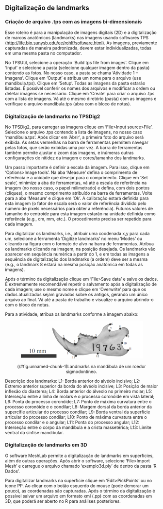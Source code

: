 ## Digitalização de landmarks

### Criação de arquivo .tps com as imagens bi-dimensionais
Esse roteiro é para a manipulação de imagens digitais (2D) e a digitalização de marcos anatômicos (landmarks) nas imagens usando softwares TPS (http://life.bio.sunysb.edu/ee/rohlf/software.html). As imagens, previamente capturadas de maneira padronizada, devem estar individualizadas, todas em uma mesma pasta no computador.

No TPSUtil, selecione a operação ‘Build tps file from images’. Clique em ‘Input’ e selecione a pasta (selecione qualquer imagem dentro da pasta) contendo as fotos. No nosso caso, a pasta se chama ‘Atividade 1 – Imagens’. Clique em ‘Output’ e atribua um nome para o arquivo (use mandibula.tps). Clique em ‘Setup’. Todas as imagens da pasta estarão listadas. É possível conferir os nomes dos arquivos e modificar a ordem ou deletar imagens se necessário. Clique em ‘Create’ para criar o arquivo .tps com a lista de imagens. Vá até o mesmo diretório (pasta) com as imagens e verifique o arquivo mandibula.tps (abra com o bloco de notas).

### Digitalização de landmarks no TPSDig2
No TPSDig2, para carregar as imagens clique em ‘File>Input source>File’. Selecione o arquivo .tps contendo a lista de imagens, no nosso caso ‘mandibula.tps’. Após clicar em ‘Abrir’, a primeira foto do arquivo será exibida. As setas vermelhas na barra de ferramentas permitem navegar pelas fotos, que serão exibidas uma por vez. A barra de ferramentas também permite ajustar o zoom das imagens, e inúmeras outras configurações de nitidez da imagem e cores/tamanho dos landmarks.

Um passo importante é definir a escala da imagem. Para isso, clique em ‘Options>Image tools’. Na aba ‘Measure’ defina o comprimento de referência e a unidade que desejar para o comprimento. Clique em ‘Set scale’, minimize a aba de ferramentas, vá até a escala de referência na imagem (no nosso caso, o papel milimetrado) e defina, com dois pontos (cliques), o mesmo comprimento atribuído na barra de ferramentas. Volte para a aba ‘Measure’ e clique em ‘Ok’. A calibração estará definida para esta imagem (o fator de escala será o valor de referência dividido pelo número de pixels necessários para obter a referência). Futuros valores de tamanho do centroide para esta imagem estarão na unidade definida como referência (e.g., cm, mm, etc.). O procedimento precisa ser repetido para cada imagem.

Para digitalizar os landmarks, i.e., atribuir uma coodenada x,y para cada um, selecione a ferramenta ‘Digitize landmarks’ no menu ‘Modes’ ou clicando na figura com o formato de alvo na barra de ferramentas. Atribua os landmarks clicando na imagem, na posição desejada. Os landmarks vão aparecer em sequência numérica a partir do 1, e em todas as imagens a sequência de digitalização dos landmarks (a ordem) deve ser a mesma (e.g., o landmark 8 estará na mesma posição anatômica em todas as imagens).

Após o término da digitalização clique em ‘File>Save data’ e salve os dados. É extremamente recomendável repetir o salvamento após a digitalização de cada imagem; use o mesmo nome e clique em ‘Overwrite’ para que os dados atualizados sejam gravados sobre os antigos, gerando um único arquivo ao final. Vá até a pasta de trabalho e visualize o arquivo abrindo-o com o bloco de notas.

Para a atividade, atribua os landmarks conforme a imagem abaixo:
<div class="figure" style="text-align: center">
<img src="images/mandibula.png" alt="Landmarks na mandibula de um roedor sigmodontíneo" width="80%" />
<p class="caption">(\#fig:unnamed-chunk-1)Landmarks na mandibula de um roedor sigmodontíneo.</p>
</div>

Descrição dos landmarks:
L1: Borda anterior do alvéolo incisivo; L2: Extremo anterior superior da borda do alvéolo incisive; L3: Posição de maior inflexão do diastema; L4: Borda anterior do álveolo no primeiro molar; L5: Interseção entre a linha de molars e o processo coronóide em vista lateral; L6: Ponta do processo coronóide; L7: Ponto de máxima curvatura entre o processo coronóide e o condilar; L8: Margem dorsal da borda anterior da supercífie articular do processo condilar; L9: Borda ventral da superfície articular do processo condilar; L10: Ponto de máxima curvatura entre o processo condilar e o angular; L11: Ponta do processo angular; L12: Interseção entre o corpo da mandíbula e a crista massetérica; L13: Limite ventral da sínfise mandibular.

### Digitalização de landmarks em 3D
O software MeshLab permite a digitalização de landmarks em superfícies, além de outras operações. Após abrir o software, selecione ‘File>Import Mesh’ e carregue o arquivo chamado ‘exemplo3d.ply’ de dentro da pasta ‘R Dados’.

Para digitalizar landmarks na superfície clique em ‘Edit>PickPoints’ ou no ícone PP. Ao clicar com o botão esquerdo do mouse (pode demorar um pouco), as coordenadas são capturadas. Após o término da digitalização é possível salvar um arquivo em formato xml (.pp) com as coordenadas em 3D, que poderá ser aberto no R para análises posteriores.
